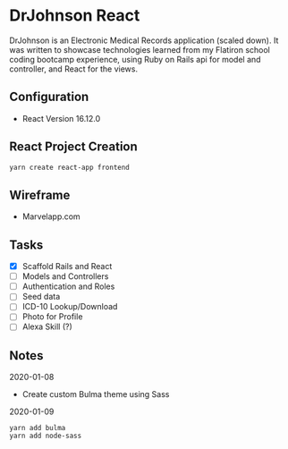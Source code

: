 # DrJohnson React

DrJohnson is an Electronic Medical Records application (scaled down). It was written to showcase technologies learned from my Flatiron school coding bootcamp experience, using Ruby on Rails api for model and controller, and React for the views.

## Configuration

- React Version 16.12.0

## React Project Creation

```bash
yarn create react-app frontend
```

## Wireframe

- Marvelapp.com

## Tasks

- [x] Scaffold Rails and React
- [ ] Models and Controllers
- [ ] Authentication and Roles
- [ ] Seed data
- [ ] ICD-10 Lookup/Download
- [ ] Photo for Profile
- [ ] Alexa Skill (?)

## Notes

2020-01-08

- Create custom Bulma theme using Sass

2020-01-09

```
yarn add bulma
yarn add node-sass
```
